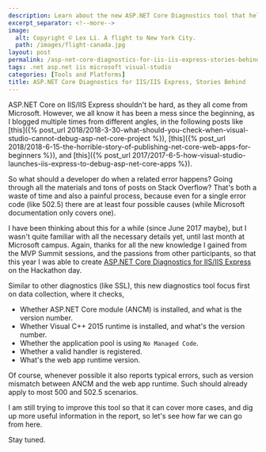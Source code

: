 ```yaml
---
description: Learn about the new ASP.NET Core Diagnostics tool that helps troubleshoot deployment issues with ASP.NET Core on IIS and IIS Express environments.
excerpt_separator: <!--more-->
image:
  alt: Copyright © Lex Li. A flight to New York City.
  path: /images/flight-canada.jpg
layout: post
permalink: /asp-net-core-diagnostics-for-iis-iis-express-stories-behind-90b4e8229aad
tags: .net asp.net iis microsoft visual-studio
categories: [Tools and Platforms]
title: ASP.NET Core Diagnostics for IIS/IIS Express, Stories Behind
---
```

ASP.NET Core on IIS/IIS Express shouldn't be hard, as they all come from Microsoft. However, we all know it has been a mess since the beginning, as I blogged multiple times from different angles, in the following posts like [this]({% post_url 2018/2018-3-30-what-should-you-check-when-visual-studio-cannot-debug-asp-net-core-project %}), [this]({% post_url 2018/2018-6-15-the-horrible-story-of-publishing-net-core-web-apps-for-beginners %}), and [this]({% post_url 2017/2017-6-5-how-visual-studio-launches-iis-express-to-debug-asp-net-core-apps %}).

<!--more-->

So what should a developer do when a related error happens? Going through all the materials and tons of posts on Stack Overflow? That's both a waste of time and also a painful process, because even for a single error code (like 502.5) there are at least four possible causes (while Microsoft documentation only covers one).

I have been thinking about this for a while (since June 2017 maybe), but I wasn't quite familiar with all the necessary details yet, until last month at Microsoft campus. Again, thanks for all the new knowledge I gained from the MVP Summit sessions, and the passions from other participants, so that this year I was able to create [ASP.NET Core Diagnostics for IIS/IIS Express](https://docs.jexusmanager.com/tutorials/ancm-diagnostics.html) on the Hackathon day.

Similar to other diagnostics (like SSL), this new diagnostics tool focus first on data collection, where it checks,

- Whether ASP.NET Core module (ANCM) is installed, and what is the version number.
- Whether Visual C++ 2015 runtime is installed, and what's the version number.
- Whether the application pool is using `No Managed Code`.
- Whether a valid handler is registered.
- What's the web app runtime version.

Of course, whenever possible it also reports typical errors, such as version mismatch between ANCM and the web app runtime. Such should already apply to most 500 and 502.5 scenarios.

I am still trying to improve this tool so that it can cover more cases, and dig up more useful information in the report, so let's see how far we can go from here.

Stay tuned.
